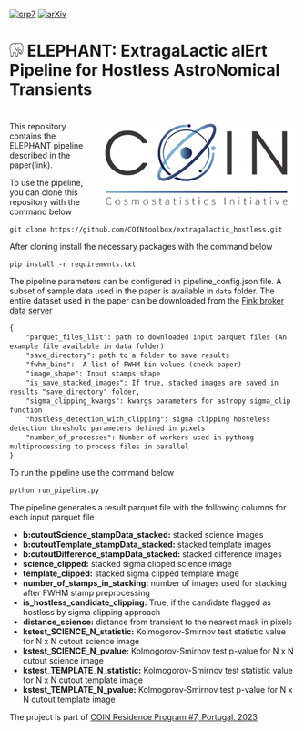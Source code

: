 [![crp7](https://img.shields.io/badge/CRP-7-%23ED9145?labelColor=%23ED9145&color=%2321609D)](https://cosmostatistics-initiative.org/residence-programs/crp7/)
[![arXiv](https://img.shields.io/badge/arXiv-astro--ph%2FXXXX.XXX-%23ED9145?labelColor=%23ED9145&color=%2321609D)](https://arxiv.org/abs/XXXX.XXXX) 


# ![ICON](Elephant.png) ELEPHANT: ExtragaLactic alErt Pipeline for Hostless AstroNomical Transients  


# <img align="right" src="images/coin_logo.png" width="350">


This repository contains the ELEPHANT pipeline described in the paper(link).

To use the pipeline, you can clone this repository with the command below

    git clone https://github.com/COINtoolbox/extragalactic_hostless.git

After cloning install the necessary packages with the command below 

    pip install -r requirements.txt

The pipeline parameters can be configured in pipeline_config.json file.
A subset of sample data used in the paper is available in `data` folder. The entire dataset used in the paper 
can be downloaded from the [Fink broker data server](https://fink-portal.org)


    {
        "parquet_files_list": path to downloaded input parquet files (An example file available in data folder)
        "save_directory": path to a folder to save results
        "fwhm_bins":  A list of FWHM bin values (check paper)
        "image_shape": Input stamps shape
        "is_save_stacked_images": If true, stacked images are saved in results "save_directory" folder,
        "sigma_clipping_kwargs": kwargs parameters for astropy sigma_clip function
        "hostless_detection_with_clipping": sigma clipping hosteless detection threshold parameters defined in pixels
        "number_of_processes": Number of workers used in pythong multiprocessing to process files in parallel
    }

To run the pipeline use the command below

    python run_pipeline.py

The pipeline generates a result parquet file with the following columns for each input parquet file

- **b:cutoutScience_stampData_stacked:** stacked science images 
- **b:cutoutTemplate_stampData_stacked:** stacked template images
- **b:cutoutDifference_stampData_stacked:** stacked difference images
- **science_clipped:** stacked sigma clipped science image
- **template_clipped:** stacked sigma clipped template image
- **number_of_stamps_in_stacking:** number of images used for stacking after FWHM stamp preprocessing
- **is_hostless_candidate_clipping:** True, if the candidate flagged as hostless by sigma clipping approach
- **distance_science:** distance from transient to the nearest mask in pixels
- **kstest_SCIENCE_N_statistic:** Kolmogorov-Smirnov test statistic value for N x N cutout science image
- **kstest_SCIENCE_N_pvalue:** Kolmogorov-Smirnov test p-value for N x N cutout science image
- **kstest_TEMPLATE_N_statistic:** Kolmogorov-Smirnov test statistic value for N x N cutout template image
- **kstest_TEMPLATE_N_pvalue:** Kolmogorov-Smirnov test p-value for N x N cutout template image

The project is part of [COIN Residence Program #7, Portugal, 2023](https://cosmostatistics-initiative.org/residence-programs/crp7/)




